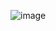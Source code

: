 ![image](https://github.com/patidar-pawan/training_assignment/assets/116065145/9cd3d3ee-9d84-4046-8048-f49f69bcb318)
